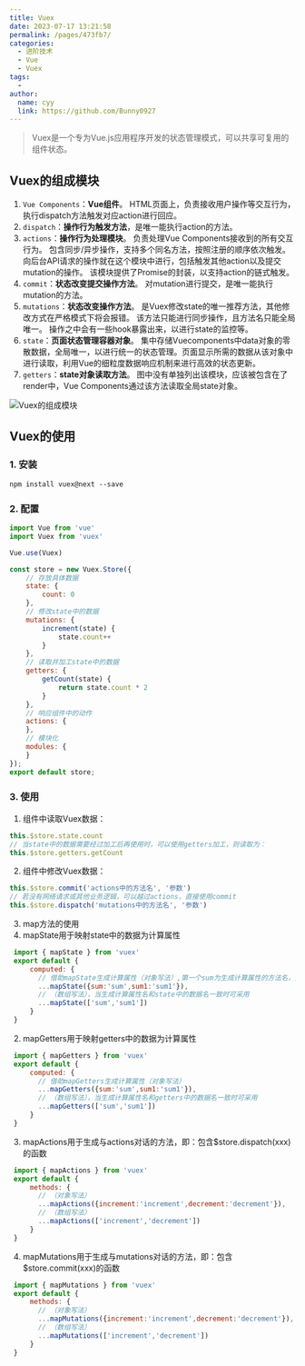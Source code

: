 ```yaml
---
title: Vuex
date: 2023-07-17 13:21:58
permalink: /pages/473fb7/
categories:
  - 进阶技术
  - Vue
  - Vuex
tags:
  - 
author: 
  name: cyy
  link: https://github.com/Bunny0927
---
```


> Vuex是一个专为Vue.js应用程序开发的状态管理模式，可以共享可复用的组件状态。

## Vuex的组成模块

1. `Vue Components`：**Vue组件**。
   HTML页面上，负责接收用户操作等交互行为，执行dispatch方法触发对应action进行回应。
2. `dispatch`：**操作行为触发方法**，是唯一能执行action的方法。
3. `actions`：**操作行为处理模块**。
   负责处理Vue Components接收到的所有交互行为。
   包含同步/异步操作，支持多个同名方法，按照注册的顺序依次触发。
   向后台API请求的操作就在这个模块中进行，包括触发其他action以及提交mutation的操作。
   该模块提供了Promise的封装，以支持action的链式触发。
4. `commit`：**状态改变提交操作方法**。
   对mutation进行提交，是唯一能执行mutation的方法。
5. `mutations`：**状态改变操作方法**。
   是Vuex修改state的唯一推荐方法，其他修改方式在严格模式下将会报错。
   该方法只能进行同步操作，且方法名只能全局唯一。
   操作之中会有一些hook暴露出来，以进行state的监控等。
6. `state`：**页面状态管理容器对象**。
   集中存储Vuecomponents中data对象的零散数据，全局唯一，以进行统一的状态管理。页面显示所需的数据从该对象中进行读取，利用Vue的细粒度数据响应机制来进行高效的状态更新。
7. `getters`：**state对象读取方法**。
   图中没有单独列出该模块，应该被包含在了render中，Vue Components通过该方法读取全局state对象。

![Vuex的组成模块](https://cdn.jsdelivr.net/gh/Bunny0927/resource@main/images/blog/vue/image4.png)

## Vuex的使用

### 1. 安装

```shell
npm install vuex@next --save
```

### 2. 配置

```js
import Vue from 'vue'
import Vuex from 'vuex'

Vue.use(Vuex)

const store = new Vuex.Store({
    // 存放具体数据
    state: {
        count: 0
    },
    // 修改state中的数据
    mutations: {
        increment(state) {
            state.count++
        }
    },
    // 读取并加工state中的数据
    getters: {
        getCount(state) {
            return state.count * 2
        }
    },
    // 响应组件中的动作
    actions: {
    },
    // 模块化
    modules: {
    }
});
export default store;
```

### 3. 使用

1. 组件中读取Vuex数据：

  ```js
  this.$store.state.count
  // 当state中的数据需要经过加工后再使用时，可以使用getters加工，则读取为：
  this.$store.getters.getCount
  ```

2. 组件中修改Vuex数据：

  ```js
  this.$store.commit('actions中的方法名', '参数')
  // 若没有网络请求或其他业务逻辑，可以越过actions，直接使用commit
  this.$store.dispatch('mutations中的方法名', '参数')
  ```
  
3. map方法的使用
  1. mapState用于映射state中的数据为计算属性
   ```js
    import { mapState } from 'vuex'
    export default {
        computed: {
          // 借助mapState生成计算属性（对象写法）,第一个sum为生成计算属性的方法名，第二个sum是state中的数据
          ...mapState({sum:'sum',sum1:'sum1'}),
          // （数组写法），当生成计算属性名和state中的数据名一致时可采用
          ...mapState(['sum','sum1'])
        }
    }
   ```
  2. mapGetters用于映射getters中的数据为计算属性
   ```js
    import { mapGetters } from 'vuex'
    export default {
        computed: {
          // 借助mapGetters生成计算属性（对象写法）
          ...mapGetters({sum:'sum',sum1:'sum1'}),
          // （数组写法），当生成计算属性名和getters中的数据名一致时可采用
          ...mapGetters(['sum','sum1'])
        }
    }
   ```
  3. mapActions用于生成与actions对话的方法，即：包含$store.dispatch(xxx)的函数
   ```js
    import { mapActions } from 'vuex'
    export default {
        methods: {
          // （对象写法）
          ...mapActions({increment:'increment',decrement:'decrement'}),
          // （数组写法）
          ...mapActions(['increment','decrement'])
        }
    }
   ```
  4. mapMutations用于生成与mutations对话的方法，即：包含$store.commit(xxx)的函数
   ```js
    import { mapMutations } from 'vuex'
    export default {
        methods: {
          // （对象写法）
          ...mapMutations({increment:'increment',decrement:'decrement'}),
          // （数组写法）
          ...mapMutations(['increment','decrement'])
        }
    }
   ```
